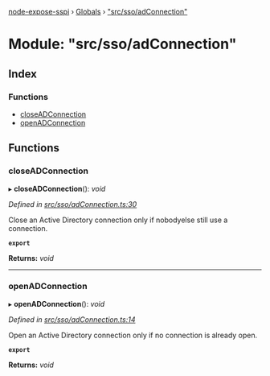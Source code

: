 [node-expose-sspi](../README.md) › [Globals](../globals.md) › ["src/sso/adConnection"](_src_sso_adconnection_.md)

# Module: "src/sso/adConnection"

## Index

### Functions

* [closeADConnection](_src_sso_adconnection_.md#closeadconnection)
* [openADConnection](_src_sso_adconnection_.md#openadconnection)

## Functions

###  closeADConnection

▸ **closeADConnection**(): *void*

*Defined in [src/sso/adConnection.ts:30](https://github.com/jlguenego/node-expose-sspi/blob/1283254/src/sso/adConnection.ts#L30)*

Close an Active Directory connection only if nobodyelse still use a connection.

**`export`** 

**Returns:** *void*

___

###  openADConnection

▸ **openADConnection**(): *void*

*Defined in [src/sso/adConnection.ts:14](https://github.com/jlguenego/node-expose-sspi/blob/1283254/src/sso/adConnection.ts#L14)*

Open an Active Directory connection only if no connection is already open.

**`export`** 

**Returns:** *void*
